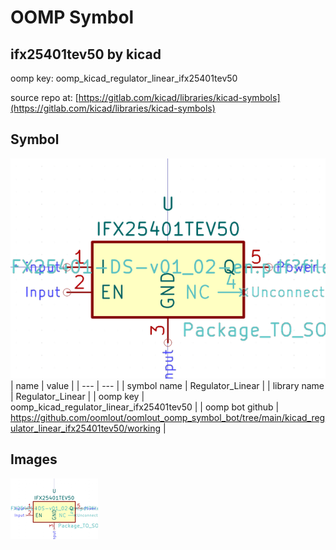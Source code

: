 # OOMP Symbol  
## ifx25401tev50  by kicad  
  
oomp key: oomp_kicad_regulator_linear_ifx25401tev50  
  
source repo at: [https://gitlab.com/kicad/libraries/kicad-symbols](https://gitlab.com/kicad/libraries/kicad-symbols)  
## Symbol  
  
[![working.png](working_600.png)](working.png)  
| name | value | 
| --- | --- | 
| symbol name | Regulator_Linear | 
| library name | Regulator_Linear | 
| oomp key | oomp_kicad_regulator_linear_ifx25401tev50 | 
| oomp bot github | https://github.com/oomlout/oomlout_oomp_symbol_bot/tree/main/kicad_regulator_linear_ifx25401tev50/working | 
## Images  
  
[![working.png](working_140.png)](working.png)  
